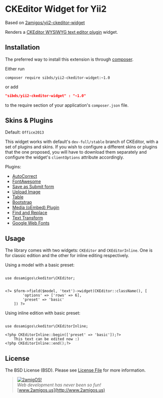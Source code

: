 CKEditor Widget for Yii2
========================

Based on [2amigos/yii2-ckeditor-widget](https://github.com/2amigos/yii2-ckeditor-widget)

Renders a [CKEditor WYSIWYG text editor plugin](http://www.ckeditor.com) widget.

Installation
------------
The preferred way to install this extension is through [composer](http://getcomposer.org/download/).

Either run

```
composer require sibds/yii2-ckeditor-widget:~1.0
```
or add

```json
"sibds/yii2-ckeditor-widget" : "~1.0"
```

to the require section of your application's `composer.json` file.

Skins & Plugins
---------------

Default: `Office2013`

This widget works with default's `dev-full/stable` branch of CKEditor, with a set of plugins and skins. If you wish to
configure a different skins or plugins that the one proposed, you will have to download them separately and configure
the widget's `clientOptions` attribute accordingly.

Plugins:

* [AutoCorrect](http://ckeditor.com/addon/autocorrect)
* [FontAwesome](http://ckeditor.com/addon/fontawesome)
* [Save as Submit form](http://ckeditor.com/addon/save)
* [Upload Image](http://ckeditor.com/addon/uploadimage)
* [Table](http://ckeditor.com/addon/table)
* [Bootstrap](http://ckeditor.com/addon/widgetbootstrap)
* [Media (oEmbed) Plugin](http://ckeditor.com/addon/oembed)
* [Find and Replace](http://ckeditor.com/addon/find)
* [Text Transform](http://ckeditor.com/addon/texttransform)
* [Google Web Fonts](http://ckeditor.com/addon/ckeditor-gwf-plugin)

Usage
-----
The library comes with two widgets: `CKEditor` and `CKEditorInline`. One is for classic edition and the other for inline
editing respectively.

Using a model with a basic preset:

```

use dosamigos\ckeditor\CKEditor;


<?= $form->field($model, 'text')->widget(CKEditor::className(), [
        'options' => ['rows' => 6],
        'preset' => 'basic'
    ]) ?>
```
Using inline edition with basic preset:

```

use dosamigos\ckeditor\CKEditorInline;

<?php CKEditorInline::begin(['preset' => 'basic']);?>
    This text can be edited now :)
<?php CKEditorInline::end();?>
```

License
-------

The BSD License (BSD). Please see [License File](LICENSE.md) for more information.


> [![2amigOS!](http://www.gravatar.com/avatar/55363394d72945ff7ed312556ec041e0.png)](http://www.2amigos.us)  
<i>Web development has never been so fun!</i>  
[www.2amigos.us](http://www.2amigos.us)
